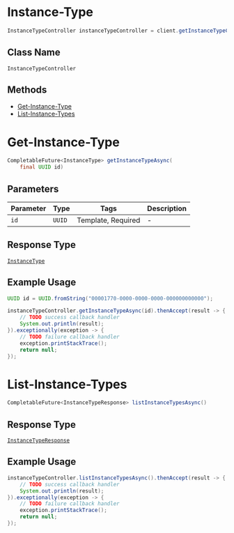 # Instance-Type

```java
InstanceTypeController instanceTypeController = client.getInstanceTypeController();
```

## Class Name

`InstanceTypeController`

## Methods

* [Get-Instance-Type](../../doc/controllers/instance-type.md#get-instance-type)
* [List-Instance-Types](../../doc/controllers/instance-type.md#list-instance-types)


# Get-Instance-Type

```java
CompletableFuture<InstanceType> getInstanceTypeAsync(
    final UUID id)
```

## Parameters

| Parameter | Type | Tags | Description |
|  --- | --- | --- | --- |
| `id` | `UUID` | Template, Required | - |

## Response Type

[`InstanceType`](../../doc/models/instance-type.md)

## Example Usage

```java
UUID id = UUID.fromString("00001770-0000-0000-0000-000000000000");

instanceTypeController.getInstanceTypeAsync(id).thenAccept(result -> {
    // TODO success callback handler
    System.out.println(result);
}).exceptionally(exception -> {
    // TODO failure callback handler
    exception.printStackTrace();
    return null;
});
```


# List-Instance-Types

```java
CompletableFuture<InstanceTypeResponse> listInstanceTypesAsync()
```

## Response Type

[`InstanceTypeResponse`](../../doc/models/instance-type-response.md)

## Example Usage

```java
instanceTypeController.listInstanceTypesAsync().thenAccept(result -> {
    // TODO success callback handler
    System.out.println(result);
}).exceptionally(exception -> {
    // TODO failure callback handler
    exception.printStackTrace();
    return null;
});
```

